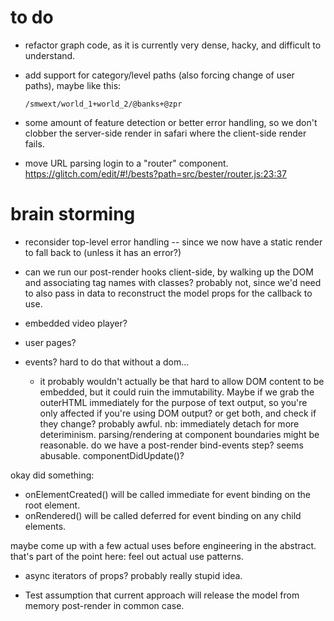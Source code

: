 # to do

- refactor graph code, as it is currently very dense, hacky, and difficult to understand.

- add support for category/level paths (also forcing change of user paths), maybe like this:

      /smwext/world_1+world_2/@banks+@zpr

- some amount of feature detection or better error handling, so we don't clobber the server-side render in safari where the client-side render fails.


- move URL parsing login to a "router" component.
  https://glitch.com/edit/#!/bests?path=src/bester/router.js:23:37

# brain storming

- reconsider top-level error handling -- since we now have a static render to fall back to (unless it has an error?)

- can we run our post-render hooks client-side, by walking up the DOM and associating tag names with classes? probably not, since we'd need to also pass in data to reconstruct the model props for the callback to use.

- embedded video player?

- user pages?

- events? hard to do that without a dom...
  - it probably wouldn't actually be that hard to allow DOM content to be
    embedded, but it could ruin the immutability. Maybe if we grab the
    outerHTML immediately for the purpose of text output, so you're only
    affected if you're using DOM output? or get both, and check if they change?
    probably awful. nb: immediately detach for more deteriminism.
    parsing/rendering at component boundaries might be reasonable.
    do we have a post-render bind-events step? seems abusable.
    componentDidUpdate()?
    
okay did something:
  - onElementCreated() will be called immediate for event binding on the root element.
  - onRendered() will be called deferred for event binding on any child elements.

maybe come up with a few actual uses before engineering in the abstract.
that's part of the point here: feel out actual use patterns.

- async iterators of props? probably really stupid idea.

- Test assumption that current approach will release the model from memory post-render in common case.
